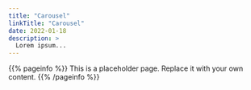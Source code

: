 ```yaml
---
title: "Carousel"
linkTitle: "Carousel"
date: 2022-01-18
description: >
  Lorem ipsum...
---
```


{{% pageinfo %}}
This is a placeholder page. Replace it with your own content.
{{% /pageinfo %}}